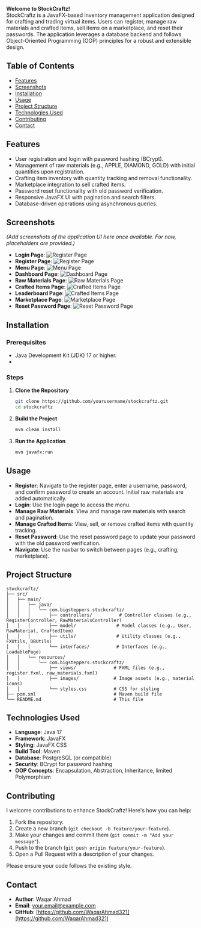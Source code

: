 **Welcome to StockCraftz!**  
StockCraftz is a JavaFX-based inventory management application designed for crafting and trading virtual items. Users can register, manage raw materials and crafted items, sell items on a marketplace, and reset their passwords. The application leverages a database backend and follows Object-Oriented Programming (OOP) principles for a robust and extensible design.

## Table of Contents
- [Features](#features)
- [Screenshots](#screenshots)
- [Installation](#installation)
- [Usage](#usage)
- [Project Structure](#project-structure)
- [Technologies Used](#technologies-used)
- [Contributing](#contributing)
- [Contact](#contact)

## Features
- User registration and login with password hashing (BCrypt).
- Management of raw materials (e.g., APPLE, DIAMOND, GOLD) with initial quantities upon registration.
- Crafting item inventory with quantity tracking and removal functionality.
- Marketplace integration to sell crafted items.
- Password reset functionality with old password verification.
- Responsive JavaFX UI with pagination and search filters.
- Database-driven operations using asynchronous queries.

## Screenshots
*(Add screenshots of the application UI here once available. For now, placeholders are provided.)*
- **Login Page**: ![Register Page](https://github.com/user-attachments/assets/b14a977b-c6fc-4ee6-b8cc-b84cb41418d7)
- **Register Page**: ![Register Page](https://github.com/user-attachments/assets/94b208c1-ef69-4276-b715-0f9173330fe4)
- **Menu Page**: ![Menu Page](https://github.com/user-attachments/assets/d6cc059c-7813-4b7e-84bd-1f6c394ddeb6)
- **Dashboard Page**: ![Dashboard Page](https://github.com/user-attachments/assets/3880b26b-be6a-4e4e-9854-ac2e2db219c4)
- **Raw Materials Page**: ![Raw Materials Page](https://github.com/user-attachments/assets/17e28b43-4867-4ad8-b648-c4edbddc37da)
- **Crafted Items Page**: ![Crafted Items Page](https://github.com/user-attachments/assets/4d47daa2-6832-48d3-a826-fc920de806d9)
- **Leaderboard Page**: ![Crafted Items Page](https://github.com/user-attachments/assets/a286f62b-8906-4c14-86cd-1c5acd200db2)
- **Marketplace Page**: ![Marketplace Page](https://github.com/user-attachments/assets/188e5b4d-8fea-470f-bf1e-13625bf846a0)
- **Reset Password Page**: ![Reset Password Page](https://github.com/user-attachments/assets/5c2ccfe2-6f50-47e0-9f04-5eb2d02c6f1c)

## Installation

### Prerequisites
- Java Development Kit (JDK) 17 or higher.
- 
### Steps
1. **Clone the Repository**
   ```bash
   git clone https://github.com/yourusername/stockcraftz.git
   cd stockcraftz
   ```

2. **Build the Project**
   ```bash
   mvn clean install
   ```

3. **Run the Application**
   ```bash
   mvn javafx:run
   ```

## Usage
- **Register**: Navigate to the register page, enter a username, password, and confirm password to create an account. Initial raw materials are added automatically.
- **Login**: Use the login page to access the menu.
- **Manage Raw Materials**: View and manage raw materials with search and pagination.
- **Manage Crafted Items**: View, sell, or remove crafted items with quantity tracking.
- **Reset Password**: Use the reset password page to update your password with the old password verification.
- **Navigate**: Use the navbar to switch between pages (e.g., crafting, marketplace).

## Project Structure
```
stockcraftz/
├── src/
│   ├── main/
│   │   ├── java/
│   │   │   └── com.bigsteppers.stockcraftz/
│   │   │       ├── controllers/          # Controller classes (e.g., RegisterController, RawMaterialsController)
│   │   │       ├── model/               # Model classes (e.g., User, RawMaterial, CraftedItem)
│   │   │       ├── utils/               # Utility classes (e.g., FXUtils, DBUtils)
│   │   │       └── interfaces/          # Interfaces (e.g., LoadablePage)
│   │   └── resources/
│   │       └── com.bigsteppers.stockcraftz/
│   │           ├── views/              # FXML files (e.g., register.fxml, raw_materials.fxml)
│   │           ├── images/             # Image assets (e.g., material icons)
│   │           └── styles.css          # CSS for styling
├── pom.xml                             # Maven build file
└── README.md                           # This file
```

## Technologies Used
- **Language**: Java 17
- **Framework**: JavaFX
- **Styling**: JavaFX CSS
- **Build Tool**: Maven
- **Database**: PostgreSQL (or compatible)
- **Security**: BCrypt for password hashing
- **OOP Concepts**: Encapsulation, Abstraction, Inheritance, limited Polymorphism

## Contributing
I welcome contributions to enhance StockCraftz! Here's how you can help:
1. Fork the repository.
2. Create a new branch (`git checkout -b feature/your-feature`).
3. Make your changes and commit them (`git commit -m "Add your message"`).
4. Push to the branch (`git push origin feature/your-feature`).
5. Open a Pull Request with a description of your changes.

Please ensure your code follows the existing style.

## Contact
- **Author**: Waqar Ahmad
- **Email**: your.email@example.com
- **GitHub**: [https://github.com/WaqarAhmad321](https://github.com/WaqarAhmad321)
